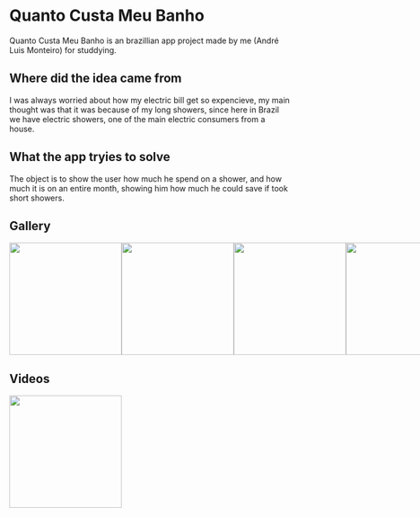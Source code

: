 # Quanto Custa Meu Banho

Quanto Custa Meu Banho is an brazillian app project made by me (André Luis Monteiro) for studdying.

## Where did the idea came from
I was always worried about how my electric bill get so expencieve, my main thought was that it was because of my long showers, since here in Brazil we have electric showers, one of the main electric consumers from a house.

## What the app tryies to solve
The object is to show the user how much he spend on a shower, and how much it is on an entire month, showing him how much he could save if took short showers.

## Gallery
<div style="display: flex">
<img src="https://github-production-user-asset-6210df.s3.amazonaws.com/19805404/257065618-7ac867c5-dc5e-4fd5-9502-764ca7b865db.jpeg" width="200px">
<img src="https://github-production-user-asset-6210df.s3.amazonaws.com/19805404/257065130-c5147acd-e518-4f40-9ae1-ef28e3edb0f9.jpeg" width="200px">
<img src="https://github-production-user-asset-6210df.s3.amazonaws.com/19805404/257065135-2d5e7598-b3b9-4242-89e9-c9ac18775cfc.jpeg" width="200px">
<img src="https://github-production-user-asset-6210df.s3.amazonaws.com/19805404/257065141-4159018e-ae58-421f-9355-550881f99678.jpeg" width="200px">
</div>

## Videos
<img src="https://github-production-user-asset-6210df.s3.amazonaws.com/19805404/257065240-4b69356d-b0d4-4128-be6a-ee70d373a76b.gif" width="200px">
